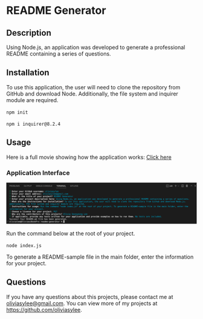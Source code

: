 # README Generator
## Description
Using Node.js, an application was developed to generate a professional README containing a series of questions.

## Installation
To use this application, the user will need to clone the repository from GitHub and download Node. Additionally, the file system and inquirer module are required.

`npm init`

`npm i inquirer@8.2.4`
## Usage
Here is a full movie showing how the application works: [Click here](https://drive.google.com/file/d/15lKOLtgPzJTrjJgrrsRjk0thSZhO1eGP/view) <br>

### Application Interface
[![README-generator-screenshot](Assets/README-generator_screenshot.png)](https://github.com/oliviasylee/readme-generator)

Run the command below at the root of your project.

`node index.js`

To generate a README-sample file in the main folder, enter the information for your project.

## Questions
If you have any questions about this projects, please contact me at oliviasylee@gmail.com. You can view more of my projects at https://github.com/oliviasylee.
